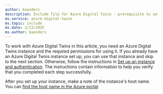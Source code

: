 ```yaml
---
author: baanders
description: Include file for Azure Digital Twins - prerequisite to set up an instance
ms.service: azure-digital-twins
ms.topic: include
ms.date: 2/13/2025
ms.author: baanders
---
```


To work with Azure Digital Twins in this article, you need an Azure Digital Twins instance and the required permissions for using it. If you already have an Azure Digital Twins instance set up, you can use that instance and skip to the next section. Otherwise, follow the instructions in [Set up an instance and authentication](../articles/digital-twins/how-to-set-up-instance-portal.md). The instructions contain information to help you verify that you completed each step successfully.

After you set up your instance, make a note of the instance's host name. You can [find the host name in the Azure portal](../articles/digital-twins/how-to-set-up-instance-portal.md#verify-success-and-collect-important-values).
